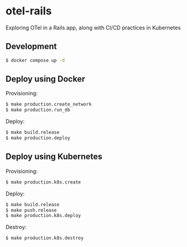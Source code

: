 # otel-rails
Exploring OTel in a Rails app, along with CI/CD practices in Kubernetes

## Development

```bash
$ docker compose up -d
```

## Deploy using Docker

Provisioning:

```bash
$ make production.create_network
$ make production.run_db
```

Deploy:

```bash
$ make build.release
$ make production.deploy
```

## Deploy using Kubernetes

Provisioning:

```bash
$ make production.k8s.create
```

Deploy:

```bash
$ make build.release
$ make push.release
$ make production.k8s.deploy
```

Destroy:

```bash
$ make production.k8s.destroy
```
